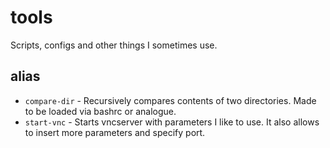 # tools
Scripts, configs and other things I sometimes use.

## alias

- `compare-dir` - Recursively compares contents of two directories. Made to be loaded via bashrc or analogue.
- `start-vnc` - Starts vncserver with parameters I like to use. It also allows to insert more parameters and specify port.

